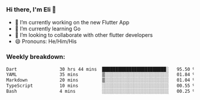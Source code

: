 ### Hi there, I'm Eli 👋
- 🔭 I’m currently working on the new Flutter App
- 🌱 I’m currently learning Go
- 🦄 I’m looking to collaborate with other flutter developers
- 😄 Pronouns: He/Him/His

### Weekly breakdown:
<!--START_SECTION:waka-->

```txt
Dart                30 hrs 44 mins  ████████████████████████░   95.50 %
YAML                35 mins         ▒░░░░░░░░░░░░░░░░░░░░░░░░   01.84 %
Markdown            20 mins         ▒░░░░░░░░░░░░░░░░░░░░░░░░   01.04 %
TypeScript          10 mins         ░░░░░░░░░░░░░░░░░░░░░░░░░   00.55 %
Bash                4 mins          ░░░░░░░░░░░░░░░░░░░░░░░░░   00.25 %
```

<!--END_SECTION:waka-->
